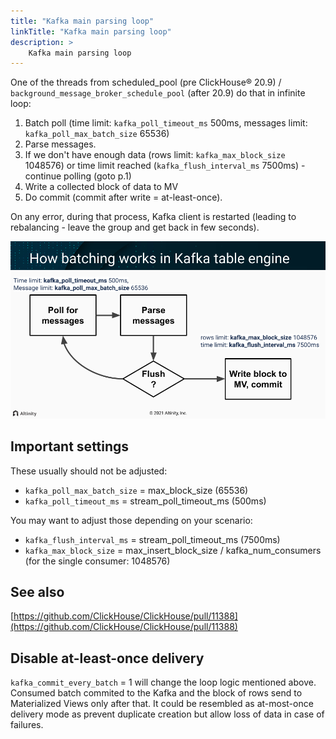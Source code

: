 ```yaml
---
title: "Kafka main parsing loop"
linkTitle: "Kafka main parsing loop"
description: >
    Kafka main parsing loop
---
```

One of the threads from scheduled_pool (pre ClickHouse® 20.9) / `background_message_broker_schedule_pool` (after 20.9) do that in infinite loop:

1. Batch poll (time limit: `kafka_poll_timeout_ms` 500ms, messages limit: `kafka_poll_max_batch_size` 65536)
2. Parse messages.
3. If we don't have enough data (rows limit: `kafka_max_block_size` 1048576) or time limit reached (`kafka_flush_interval_ms` 7500ms) - continue polling (goto p.1)
4. Write a collected block of data to MV
5. Do commit (commit after write = at-least-once).

On any error, during that process, Kafka client is restarted (leading to rebalancing - leave the group and get back in few seconds).

![Kafka batching](/assets/128942286.png)

## Important settings

These usually should not be adjusted:

* `kafka_poll_max_batch_size` = max_block_size (65536)
* `kafka_poll_timeout_ms` = stream_poll_timeout_ms (500ms)

You may want to adjust those depending on your scenario:

* `kafka_flush_interval_ms` = stream_poll_timeout_ms (7500ms)
* `kafka_max_block_size` = max_insert_block_size / kafka_num_consumers (for the single consumer: 1048576)

## See also

[https://github.com/ClickHouse/ClickHouse/pull/11388](https://github.com/ClickHouse/ClickHouse/pull/11388)

## Disable at-least-once delivery 

`kafka_commit_every_batch` = 1 will change the loop logic mentioned above.  Consumed batch commited to the Kafka and the block of rows send to Materialized Views only after that.  It could be resembled as at-most-once delivery mode as prevent duplicate creation but allow loss of data in case of failures.

